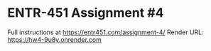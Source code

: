 # ENTR-451 Assignment #4

Full instructions at https://entr451.com/assignment-4/
Render URL: https://hw4-9u8y.onrender.com
